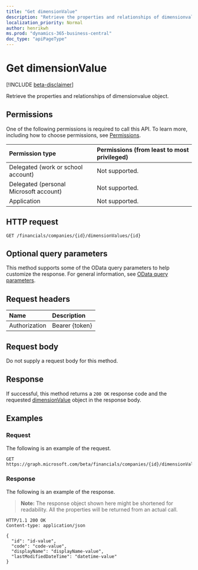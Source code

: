 ```yaml
---
title: "Get dimensionValue"
description: "Retrieve the properties and relationships of dimensionvalue object."
localization_priority: Normal
author: henrikwh
ms.prod: "dynamics-365-business-central"
doc_type: "apiPageType"
---
```


# Get dimensionValue

[!INCLUDE [beta-disclaimer](../../includes/beta-disclaimer.md)]

Retrieve the properties and relationships of dimensionvalue object.

## Permissions

One of the following permissions is required to call this API. To learn more, including how to choose permissions, see [Permissions](/graph/permissions-reference).

| Permission type                        | Permissions (from least to most privileged) |
|:---------------------------------------|:--------------------------------------------|
| Delegated (work or school account)     | Not supported. |
| Delegated (personal Microsoft account) | Not supported. |
| Application                            | Not supported. |

## HTTP request

<!-- { "blockType": "ignored" } -->

```http
GET /financials/companies/{id}/dimensionValues/{id}
```

## Optional query parameters

This method supports some of the OData query parameters to help customize the response. For general information, see [OData query parameters](/graph/query-parameters).

## Request headers

| Name      |Description|
|:----------|:----------|
| Authorization | Bearer {token} |

## Request body

Do not supply a request body for this method.

## Response

If successful, this method returns a `200 OK` response code and the requested [dimensionValue](../resources/dynamics-dimensionvalue.md) object in the response body.

## Examples

### Request

The following is an example of the request.
<!-- {
  "blockType": "request",
  "name": "get_dimensionvalue"
}-->

```http
GET https://graph.microsoft.com/beta/financials/companies/{id}/dimensionValues/{id}
```

### Response

The following is an example of the response.

> **Note:** The response object shown here might be shortened for readability. All the properties will be returned from an actual call.

<!-- {
  "blockType": "response",
  "truncated": true,
  "@odata.type": "microsoft.graph.dimensionValue"
} -->

```http
HTTP/1.1 200 OK
Content-type: application/json

{
  "id": "id-value",
  "code": "code-value",
  "displayName": "displayName-value",
  "lastModifiedDateTime": "datetime-value"
}
```

<!-- uuid: 16cd6b66-4b1a-43a1-adaf-3a886856ed98
2019-02-04 14:57:30 UTC -->
<!-- {
  "type": "#page.annotation",
  "description": "Get dimensionValue",
  "keywords": "",
  "section": "documentation",
  "tocPath": ""
}-->